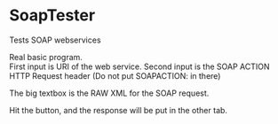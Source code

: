 # SoapTester
Tests SOAP webservices


Real basic program.   
First input is URI of the web service.
Second input is the SOAP ACTION HTTP Request header (Do not put SOAPACTION: in there)

The big textbox is the RAW XML for the SOAP request.   

Hit the button, and the response will be put in the other tab.
